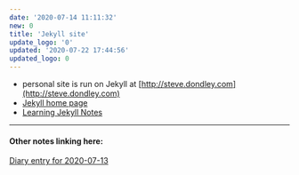 ```yaml
---
date: '2020-07-14 11:11:32'
new: 0
title: 'Jekyll site'
update_logo: '0'
updated: '2020-07-22 17:44:56'
updated_logo: 0
---
```

* personal site is run on Jekyll at [http://steve.dondley.com](http://steve.dondley.com)
* [Jekyll home page](https://jekyllrb.com)
* [Learning Jekyll Notes](/Learning-Jekyll-Notes)

---
#### Other notes linking here:

[Diary entry for 2020-07-13](/2020-07-13)
